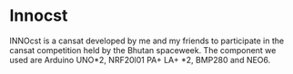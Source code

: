# Innocst
INNOcst is a cansat developed by me and my friends to participate in the cansat competition held by the Bhutan spaceweek. The component we used are Arduino UNO*2, NRF20l01 PA+ LA+ *2, BMP280 and NEO6. 
